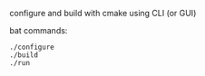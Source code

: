 configure and build with cmake using CLI (or GUI)

bat commands:

    ./configure
    ./build
    ./run